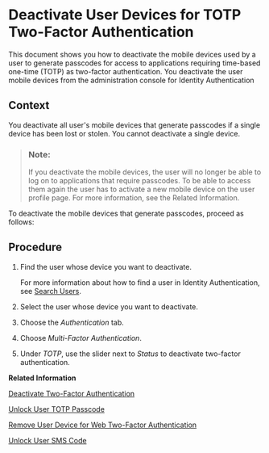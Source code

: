 <!-- loio87324d5c3ccb467db70af0eb98dcc5be -->

# Deactivate User Devices for TOTP Two-Factor Authentication

This document shows you how to deactivate the mobile devices used by a user to generate passcodes for access to applications requiring time-based one-time \(TOTP\) as two-factor authentication. You deactivate the user mobile devices from the administration console for Identity Authentication



## Context

You deactivate all user's mobile devices that generate passcodes if a single device has been lost or stolen. You cannot deactivate a single device.

> ### Note:  
> If you deactivate the mobile devices, the user will no longer be able to log on to applications that require passcodes. To be able to access them again the user has to activate a new mobile device on the user profile page. For more information, see the Related Information.

To deactivate the mobile devices that generate passcodes, proceed as follows:



## Procedure

1.  Find the user whose device you want to deactivate.

    For more information about how to find a user in Identity Authentication, see [Search Users](search-users-06078a6.md).

2.  Select the user whose device you want to deactivate.

3.  Choose the *Authentication* tab.

4.  Choose *Multi-Factor Authentication*.

5.  Under *TOTP*, use the slider next to *Status* to deactivate two-factor authentication.


**Related Information**  


[Deactivate Two-Factor Authentication](deactivate-two-factor-authentication-15db825.md "You can deactivate the second factor (passcode or security key) if the user has activated it via the profile page.")

[Unlock User TOTP Passcode](unlock-user-totp-passcode-cb6615d.md "You can unlock a user passcode when the user must log on to the application before the automatic unlock time of 60 minutes has passed.")

[Remove User Device for Web Two-Factor Authentication](remove-user-device-for-web-two-factor-authentication-9529d97.md "This document shows you how to remove the registered devices used by a user for access to applications requiring web two-factor authentication (FIDO2 standard).")

[Unlock User SMS Code](unlock-user-sms-code-6120cc2.md "You can unlock a user SMS code when the user must log on to the application before the automatic unlock time of 60 minutes has passed.")

